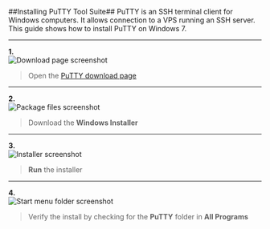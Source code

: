 ##Installing PuTTY Tool Suite##
PuTTY is an SSH terminal client for Windows computers. It allows connection to a VPS running an SSH server. This guide shows how to install PuTTY on Windows 7.

---
**1.**  
![Download page screenshot](dl-page.png)
> Open the [PuTTY download page](http://www.chiark.greenend.org.uk/~sgtatham/putty/latest.html)

---
**2.**  
![Package files screenshot](win-inst.png)
> Download the **Windows Installer**

---
**3.**  
![Installer screenshot](run-inst.png)
> **Run** the installer

---
**4.**  
![Start menu folder screenshot](prog-folder.png)
> Verify the install by checking for the **PuTTY** folder in **All Programs**
